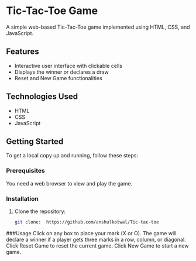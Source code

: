 # Tic-Tac-Toe Game

A simple web-based Tic-Tac-Toe game implemented using HTML, CSS, and JavaScript.

## Features

- Interactive user interface with clickable cells
- Displays the winner or declares a draw
- Reset and New Game functionalities

## Technologies Used
- HTML
- CSS
- JavaScript

## Getting Started

To get a local copy up and running, follow these steps:

### Prerequisites

You need a web browser to view and play the game.

### Installation

1. Clone the repository:
   ```sh
   git clone:  https://github.com/anshulkotwal/Tic-tac-toe

###Usage
Click on any box to place your mark (X or O).
The game will declare a winner if a player gets three marks in a row, column, or diagonal.
Click Reset Game to reset the current game.
Click New Game to start a new game.
